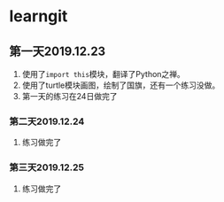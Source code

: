 # learngit
## 第一天2019.12.23
1. 使用了`import this`模块，翻译了Python之禅。
2. 使用了turtle模块画图，绘制了国旗，还有一个练习没做。
3. 第一天的练习在24日做完了

### 第二天2019.12.24

1. 练习做完了

### 第三天2019.12.25

1. 练习做完了